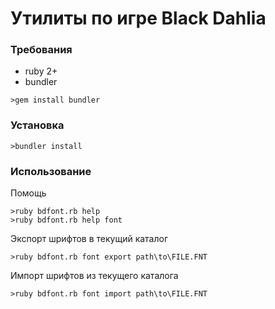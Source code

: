﻿# Утилиты по игрe Black Dahlia


### Требования
* ruby 2+
* bundler

```
>gem install bundler 
```

### Установка

```
>bundler install 
```


### Использование

Помощь

```
>ruby bdfont.rb help 
>ruby bdfont.rb help font

```

Экспорт шрифтов в текущий каталог

```
>ruby bdfont.rb font export path\to\FILE.FNT 
```


Импорт шрифтов из текущего каталога

```
>ruby bdfont.rb font import path\to\FILE.FNT 
```
